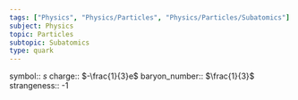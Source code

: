 ```yaml
---
tags: ["Physics", "Physics/Particles", "Physics/Particles/Subatomics"]
subject: Physics
topic: Particles
subtopic: Subatomics
type: quark
---
```


symbol:: $s$
charge:: $-\frac{1}{3}e$
baryon_number:: $\frac{1}{3}$
strangeness:: -1
